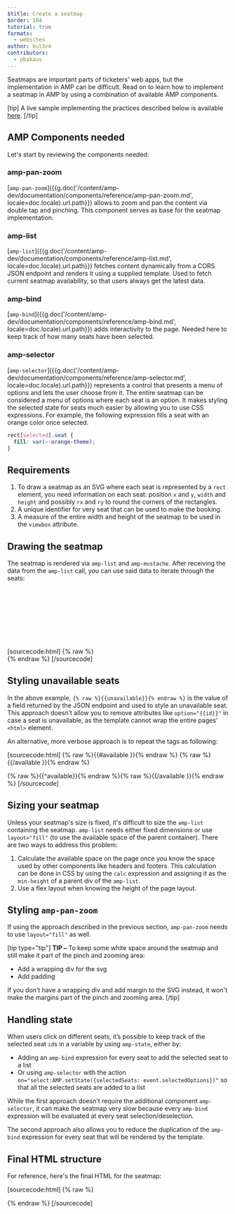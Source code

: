 ```yaml
---
$title: Create a seatmap
$order: 104
tutorial: true
formats:
  - websites
author: kul3r4
contributors:
  - pbakaus
---
```


Seatmaps are important parts of ticketers' web apps, but the implementation in AMP can be difficult. Read on to learn how to implement a seatmap in AMP by using a combination of available AMP components.

[tip]
A live sample implementing the practices described below is available [here](https://ampbyexample.com/advanced/seatmap/preview/).
[/tip]

## AMP Components needed

Let's start by reviewing the components needed:

### amp-pan-zoom
[`amp-pan-zoom`]({{g.doc('/content/amp-dev/documentation/components/reference/amp-pan-zoom.md', locale=doc.locale).url.path}}) allows to zoom and pan the content via double tap and pinching. This component serves as base for the seatmap implementation.

### amp-list
[`amp-list`]({{g.doc('/content/amp-dev/documentation/components/reference/amp-list.md', locale=doc.locale).url.path}}) fetches content dynamically from a CORS JSON endpoint and renders it using a supplied template. Used to fetch current seatmap availability, so that users always get the latest data.

### amp-bind
[`amp-bind`]({{g.doc('/content/amp-dev/documentation/components/reference/amp-bind.md', locale=doc.locale).url.path}}) adds interactivity to the page. Needed here to keep track of how many seats have been selected.

### amp-selector
[`amp-selector`]({{g.doc('/content/amp-dev/documentation/components/reference/amp-selector.md', locale=doc.locale).url.path}}) represents a control that presents a menu of options and lets the user choose from it. The entire seatmap can be considered a menu of options where each seat is an option. It makes styling the selected state for seats much easier by allowing you to use CSS expressions. For example, the following expression fills a seat with an orange color once selected.

```css
rect[selected].seat {
  fill: var(--orange-theme);
}
```

## Requirements

1. To draw a seatmap as an SVG where each seat is represented by a `rect` element, you need information on each seat: position `x` and `y`, `width` and `height` and possibly `rx` and `ry` to round the corners of the rectangles.
2. A unique identifier for very seat that can be used to make the booking.
3. A measure of the entire width and height of the seatmap to be used in the `viewbox` attribute.

## Drawing the seatmap

The seatmap is rendered via `amp-list` and `amp-mustache`. After receiving the data from the `amp-list` call, you can use said data to iterate through the seats:

[sourcecode:html]
{% raw %}<svg preserveAspectRatio="xMidYMin slice" viewBox="0 0 {{width}} {{height}}">
{{#seats}}
<rect option="{{id}}" role="button" tabindex="0" class="seat {{unavailable}}" x="{{x}}" y="{{y}}" width="{{width}}" height="{{height}}" rx="{{rx}}" ry="{{ry}}"/>
{{/seats}}
</svg>{% endraw %}
[/sourcecode]

## Styling unavailable seats

In the above example, `{% raw %}{{unavailable}}{% endraw %}` is the value of a field returned by the JSON endpoint and used to style an unavailable seat. This approach doesn’t allow you to remove attributes like `option="{{id}}"` in case a seat is unavailable, as the template cannot wrap the entire pages' `<html>` element.

An alternative, more verbose approach is to repeat the tags as following:

[sourcecode:html]
{% raw %}{{#available }}{% endraw %}
<rect option="{{id}}" role="button" tabindex="0" class="seat" x="{{x}}" y="{{y}}" width="{{width}}" height="{{height}}" rx="{{rx}}" ry="{{ry}}"/>{% raw %}{{/available }}{% endraw %}

{% raw %}{{^available}}{% endraw %}<rect role="button" tabindex="0" class="seat unavailable" x="{{x}}" y="{{y}}" width="{{width}}" height="{{height}}" rx="{{rx}}" ry="{{ry}}"/>{% raw %}{{/available }}{% endraw %}
[/sourcecode]

## Sizing your seatmap

Unless your seatmap's size is fixed, it's difficult to size the `amp-list` containing the seatmap. `amp-list` needs either fixed dimensions or use `layout="fill"` (to use the available space of the parent container). There are two ways to address this problem:

1. Calculate the available space on the page once you know the space used by other components like headers and footers. This calculation can be done in CSS by using the `calc` expression and assigning it as the `min-height` of a parent div of the `amp-list`.
2. Use a flex layout when knowing the height of the page layout.

## Styling `amp-pan-zoom`

If using the approach described in the previous section, `amp-pan-zoom` needs to use `layout="fill"` as well.

[tip type="tip"]
**TIP –** To keep some white space around the seatmap and still make it part of the pinch and zooming area:

- Add a wrapping div for the svg
- Add padding

If you don’t have a wrapping div and add margin to the SVG instead, it won't make the margins part of the pinch and zooming area.
[/tip]

## Handling state

When users click on different seats, it’s possible to keep track of the selected seat `id`s in a variable by using `amp-state`, either by:

- Adding an `amp-bind` expression for every seat to add the selected seat to a list
- Or using `amp-selector` with the action `on="select:AMP.setState({selectedSeats: event.selectedOptions})"` so that all the selected seats are added to a list

While the first approach doesn’t require the additional component `amp-selector`, it can make the seatmap very slow because every `amp-bind` expression will be evaluated at every seat selection/deselection.

The second approach also allows you to reduce the duplication of the `amp-bind` expression for every seat that will be rendered by the template.

## Final HTML structure

For reference, here's the final HTML for the seatmap:

[sourcecode:html]
{% raw %}<div class="seatmap-container">
  <amp-list layout="fill" src="/json/seats.json" items="." single-item noloading>
    <template type="amp-mustache">
      <amp-pan-zoom layout="fill" class="seatmap">
        <amp-selector multiple on="select:AMP.setState({
          selectedSeats: event.selectedOptions
        })" layout="fill">
          <div class="svg-container">
            <svg preserveAspectRatio="xMidYMin slice" viewBox="0 0 {{width}} {{height}}">
            {{#seats}}
              <rect option="{{id}}" role="button"
               tabindex="0" class="seat {{unavailable}}"
              x="{{x}}" y="{{y}}"
              width="{{width}}" height="{{height}}"
              rx="{{rx}}" ry="{{ry}}"/>
            {{/seats}}
            </svg>
          </div>
        </amp-selector>
      </amp-pan-zoom>
    </template>
  </amp-list>
</div>{% endraw %}
[/sourcecode]
